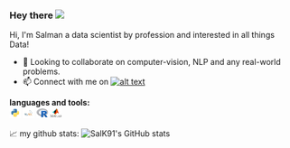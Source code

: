 
### Hey there <img src="https://media.giphy.com/media/hvRJCLFzcasrR4ia7z/giphy.gif" width="25px">


Hi, I'm Salman a data scientist by profession and interested in all things Data!
- 👀 Looking to collaborate on computer-vision, NLP and any real-world problems. 
- 📫 Connect with me on <a href="https://www.linkedin.com/in/salmansaeedkhan/"> ![alt text](https://img.shields.io/badge/-LinkedIn-0e76a8?style=plastic&logo=linkedIn)</a>


**languages and tools:**  
<code><img height="20" src="https://raw.githubusercontent.com/github/explore/80688e429a7d4ef2fca1e82350fe8e3517d3494d/topics/python/python.png"></code>
<code><img height="20" src="https://raw.githubusercontent.com/github/explore/80688e429a7d4ef2fca1e82350fe8e3517d3494d/topics/mysql/mysql.png"></code>
<code><img height="20" src="https://raw.githubusercontent.com/github/explore/80688e429a7d4ef2fca1e82350fe8e3517d3494d/topics/r/r.png"></code>
<code><img height="20" src="https://raw.githubusercontent.com/github/explore/80688e429a7d4ef2fca1e82350fe8e3517d3494d/topics/matlab/matlab.png"></code>


📈 my github stats:
![SalK91's GitHub stats](https://github-readme-stats.vercel.app/api?username=salk91&theme=synthwave&show_icons=true&count_private=true "Salman’s GitHub Stats")
